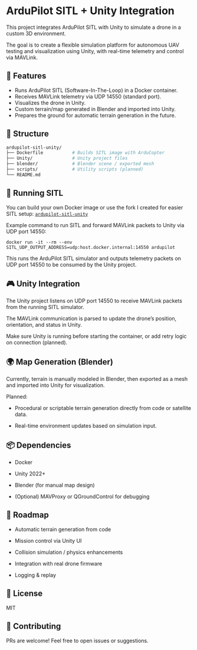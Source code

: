 # ArduPilot SITL + Unity Integration

This project integrates ArduPilot SITL with Unity to simulate a drone in a custom 3D environment.

The goal is to create a flexible simulation platform for autonomous UAV testing and visualization using Unity, with real-time telemetry and control via MAVLink.
## 🚀 Features

- Runs ArduPilot SITL (Software-In-The-Loop) in a Docker container.
- Receives MAVLink telemetry via UDP 14550 (standard port).
- Visualizes the drone in Unity.
- Custom terrain/map generated in Blender and imported into Unity.
- Prepares the ground for automatic terrain generation in the future.

## 🧱 Structure
```graphql
ardupilot-sitl-unity/
├── Dockerfile           # Builds SITL image with ArduCopter
├── Unity/               # Unity project files
├── blender/             # Blender scene / exported mesh
├── scripts/             # Utility scripts (planned)
└── README.md
```

## 🐳 Running SITL

You can build your own Docker image or use the fork I created for easier SITL setup:
[`ardupilot-sitl-unity`](https://github.com/stnslv-bugaev/ardupilot-sitl-docker/tree/easier-way)

Example command to run SITL and forward MAVLink packets to Unity via UDP port 14550:

    docker run -it --rm --env SITL_UDP_OUTPUT_ADDRESS=udp:host.docker.internal:14550 ardupilot

This runs the ArduPilot SITL simulator and outputs telemetry packets on UDP port 14550 to be consumed by the Unity project.
## 🎮 Unity Integration

The Unity project listens on UDP port 14550 to receive MAVLink packets from the running SITL simulator.

The MAVLink communication is parsed to update the drone’s position, orientation, and status in Unity.

Make sure Unity is running before starting the container, or add retry logic on connection (planned).
## 🌍 Map Generation (Blender)

Currently, terrain is manually modeled in Blender, then exported as a mesh and imported into Unity for visualization.

Planned:

- Procedural or scriptable terrain generation directly from code or satellite data.

- Real-time environment updates based on simulation input.

## 📦 Dependencies

- Docker

- Unity 2022+

- Blender (for manual map design)

- (Optional) MAVProxy or QGroundControl for debugging

## 📅 Roadmap

- Automatic terrain generation from code

- Mission control via Unity UI

- Collision simulation / physics enhancements

- Integration with real drone firmware

- Logging & replay

## 📜 License

MIT
## 🤝 Contributing

PRs are welcome! Feel free to open issues or suggestions.
